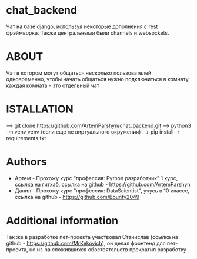 # chat_backend
Чат на базе django, используя некоторые дополнения с rest фрэймворка. Также центральными были channels и websockets.

# ABOUT
Чат в котором могут общаться несколько пользователей одновременно, чтобы начать общаться нужно подключиться в комнату, каждая комната - это отдельный чат

# ISTALLATION 
--> git clone https://github.com/ArtemParshyn/chat_backend.git
--> python3 -m venv venv (если еще не виртуального окружения)
--> pip install -r requirements.txt

# Authors
- Артем - Прохожу курс "профессия: Python разработчик" 1 курс, ссылка на гитхаб, ссылка на github - https://github.com/ArtemParshyn
- Данил - Прохожу курс "профессия: DataScientist", учусь в 10 классе, ссылка на github -  https://github.com/Bounty2049

# Additional information
Так же в разработке пет-проекта участвовал Станислав (ссылка на github - https://github.com/MrKekovich), он делал фронтенд для пет-проекта, но из-за сложившихся обостоятельств прекратил разработку
